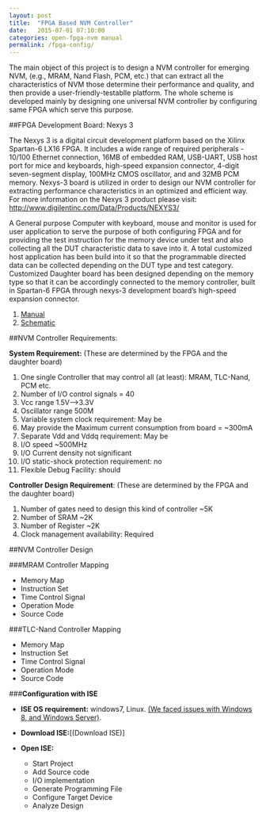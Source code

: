 ```yaml
---
layout: post
title:  "FPGA Based NVM Controller"
date:   2015-07-01 07:10:00
categories: open-fpga-nvm manual
permalink: /fpga-config/
---
```


The main object of this project is to design a NVM controller for emerging NVM, (e.g., MRAM, Nand Flash, PCM, etc.) that can extract all the characteristics of NVM those determine their performance and quality, and then provide a user-friendly-testablle platform. The whole scheme is developed mainly by designing one universal NVM controller by configuring same FPGA which serve this purpose. 

##FPGA Development Board: Nexys 3

The Nexys 3 is a digital circuit development platform based on the Xilinx Spartan-6 LX16 FPGA. It includes a wide range of required peripherals - 10/100 Ethernet connection, 16MB of embedded RAM, USB-UART, USB host port for mice and keyboards, high-speed expansion connector, 4-digit seven-segment display, 100MHz CMOS oscillator, and and 32MB PCM memory. Nexys-3 board is utilized in order to design our  NVM controller for extracting performance characteristics in an optimized and efficient way. For more information on  the Nexys 3 product please visit: http://www.digilentinc.com/Data/Products/NEXYS3/

A General purpose Computer with keyboard, mouse and monitor is used for user application to serve the purpose of both configuring FPGA and for providing the test instruction for the memory device under test and also collecting all the DUT characteristic data to save into it. A total customized host application has been build into it so that the programmable directed data can be collected depending on the DUT type and test category.
Customized Daughter board has been designed depending on the memory type so that it can be accordingly connected to the memory controller, built in Spartan-6 FPGA through nexys-3 development board’s high-speed expansion connector. 

1. [Manual](http://www.digilentinc.com/Data/Products/NEXYS3/Nexys3_rm_V2.pdf)
1. [Schematic](http://www.digilentinc.com/Data/Products/NEXYS3/NEXYS3_sch.pdf)


##NVM Controller Requirements:

**System Requirement:** (These are determined by the FPGA and the daughter board)

1. One single Controller that may control all (at least): MRAM, TLC-Nand, PCM etc.
1. Number of I/O control signals = 40
1. Vcc range 1.5V-->3.3V
1. Oscillator range 500M
1. Variable system clock requirement: May be
1. May provide the Maximum current consumption from board = ~300mA
1. Separate Vdd and Vddq requirement: May be
1. I/O speed ~500MHz
1. I/O Current density not significant
1. I/O static-shock protection requirement: no
1. Flexible Debug Facility: should

**Controller Design Requirement**: (These are determined by the FPGA and the daughter board)

1. Number of gates need to design this kind of controller ~5K
1. Number of SRAM ~2K
1. Number of Register ~2K
1. Clock management availability: Required 


##NVM Controller Design

###MRAM Controller Mapping
 
- Memory Map
- Instruction Set
- Time Control Signal
- Operation Mode
- Source Code

###TLC-Nand Controller Mapping
 
- Memory Map
- Instruction Set
- Time Control Signal
- Operation Mode
- Source Code


###**Configuration with ISE**
- **ISE OS requirement:** windows7, Linux. [(We faced issues with Windows 8, and Windows Server)](http://www.eevblog.com/forum/microcontrollers/guide-getting-xilinx-ise-to-work-with-windows-8-64-bit/msg479087/?PHPSESSID=d60f5ba67c76d757fe50e0f103c42e27#msg479087).
- **Download ISE:**[(Download ISE)]
- **Open ISE:** 

  + Start Project
  + Add Source code
  + I/O implementation
  + Generate Programming File
  + Configure Target Device
  + Analyze Design

